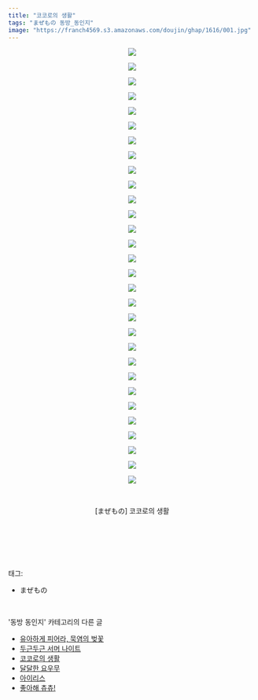 ```yaml
---
title: "코코로의 생활"
tags: "まぜもの 동방_동인지"
image: "https://franch4569.s3.amazonaws.com/doujin/ghap/1616/001.jpg"
---
```

<div class="article">
<p style="text-align: center; clear: none; float: none;"><img src="{{ site.imgserver2 }}/ghap/1616/001.jpg"/></p>
<p style="text-align: center; clear: none; float: none;"><img src="{{ site.imgserver2 }}/ghap/1616/002.jpg"/></p>
<p style="text-align: center; clear: none; float: none;"><img src="{{ site.imgserver2 }}/ghap/1616/003.jpg"/></p>
<p style="text-align: center; clear: none; float: none;"><img src="{{ site.imgserver2 }}/ghap/1616/004.jpg"/></p>
<p style="text-align: center; clear: none; float: none;"><img src="{{ site.imgserver2 }}/ghap/1616/005.jpg"/></p>
<p style="text-align: center; clear: none; float: none;"><img src="{{ site.imgserver2 }}/ghap/1616/006.jpg"/></p>
<p style="text-align: center; clear: none; float: none;"><img src="{{ site.imgserver2 }}/ghap/1616/007.jpg"/></p>
<p style="text-align: center; clear: none; float: none;"><img src="{{ site.imgserver2 }}/ghap/1616/008.jpg"/></p>
<p style="text-align: center; clear: none; float: none;"><img src="{{ site.imgserver2 }}/ghap/1616/009.jpg"/></p>
<p style="text-align: center; clear: none; float: none;"><img src="{{ site.imgserver2 }}/ghap/1616/010.jpg"/></p>
<p style="text-align: center; clear: none; float: none;"><img src="{{ site.imgserver2 }}/ghap/1616/011.jpg"/></p>
<p style="text-align: center; clear: none; float: none;"><img src="{{ site.imgserver2 }}/ghap/1616/012.jpg"/></p>
<p style="text-align: center; clear: none; float: none;"><img src="{{ site.imgserver2 }}/ghap/1616/013.jpg"/></p>
<p style="text-align: center; clear: none; float: none;"><img src="{{ site.imgserver2 }}/ghap/1616/014.jpg"/></p>
<p style="text-align: center; clear: none; float: none;"><img src="{{ site.imgserver2 }}/ghap/1616/015.jpg"/></p>
<p style="text-align: center; clear: none; float: none;"><img src="{{ site.imgserver2 }}/ghap/1616/016.jpg"/></p>
<p style="text-align: center; clear: none; float: none;"><img src="{{ site.imgserver2 }}/ghap/1616/017.jpg"/></p>
<p style="text-align: center; clear: none; float: none;"><img src="{{ site.imgserver2 }}/ghap/1616/018.jpg"/></p>
<p style="text-align: center; clear: none; float: none;"><img src="{{ site.imgserver2 }}/ghap/1616/019.jpg"/></p>
<p style="text-align: center; clear: none; float: none;"><img src="{{ site.imgserver2 }}/ghap/1616/020.jpg"/></p>
<p style="text-align: center; clear: none; float: none;"><img src="{{ site.imgserver2 }}/ghap/1616/021.jpg"/></p>
<p style="text-align: center; clear: none; float: none;"><img src="{{ site.imgserver2 }}/ghap/1616/022.jpg"/></p>
<p style="text-align: center; clear: none; float: none;"><img src="{{ site.imgserver2 }}/ghap/1616/023.jpg"/></p>
<p style="text-align: center; clear: none; float: none;"><img src="{{ site.imgserver2 }}/ghap/1616/024.jpg"/></p>
<p style="text-align: center; clear: none; float: none;"><img src="{{ site.imgserver2 }}/ghap/1616/025.jpg"/></p>
<p style="text-align: center; clear: none; float: none;"><img src="{{ site.imgserver2 }}/ghap/1616/026.jpg"/></p>
<p style="text-align: center; clear: none; float: none;"><img src="{{ site.imgserver2 }}/ghap/1616/027.jpg"/></p>
<p style="text-align: center; clear: none; float: none;"><img src="{{ site.imgserver2 }}/ghap/1616/028.jpg"/></p>
<p style="text-align: center; clear: none; float: none;"><img src="{{ site.imgserver2 }}/ghap/1616/029.jpg"/></p>
<p style="text-align: center; clear: none; float: none;"><img src="{{ site.imgserver2 }}/ghap/1616/030.jpg"/></p>
<p style="text-align: center; clear: none; float: none;"><br/></p>
<p style="text-align: center; clear: none; float: none;">[まぜもの] 코코로의 생활</p>
<p style="text-align: center; clear: none; float: none;"><br/></p>
<p style="text-align: center; clear: none; float: none;"><br/></p>
</div><br/>
<div class="tagTrail">
<p>태그: </p>
<ul>
<li>まぜもの</li>
</ul>
</div><br/>
<div class="another">
<p>'동방 동인지' 카테고리의 다른 글</p>
<ul>
<li><a href="/ghap_1618">유아하게 피어라, 묵염의 벚꽃</a></li>
<li><a href="/ghap_1617">두근두근 서머 나이트</a></li>
<li><a href="/ghap_1616">코코로의 생활</a></li>
<li><a href="/ghap_1615">달달한 요우무</a></li>
<li><a href="/ghap_1614">아이리스</a></li>
<li><a href="/ghap_1613">좋아해 츄츄!</a></li>
</ul>
</div><br/>
<div class="cb_module cb_fluid">
<div class="cb_wrt cb_profile">
</div><!-- commentList close -->
</div><br/>
